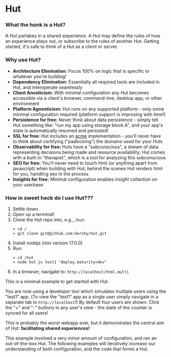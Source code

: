 # Hut

### What the honk is a Hut?

A Hut partakes in a shared experience. A Hut may define the rules of how an experience plays out, or subscribe to the rules of another Hut. Getting started, it's safe to think of a Hut as a client or server.

### Why use Hut?

- **Architecture Elimination:** Focus 100% on logic that is specific to whatever you're building!
- **Dependency Elimination:** Essentially all required tools are included in Hut, and interoperate seamlessly
- **Client Anosticism:** With minimal configuration any Hut becomes accessible via a client's browser, command-line, desktop app, or other environment
- **Platform Agnosticism:** Hut runs on any supported platform - only some minimal configuration required (platform support is improving with time!)
- **Persistence for free:** Never think about data persistence - simply tell Hut something like: "run my app using storage block A", and your app's state is automatically resumed and persisted!
- **SSL for free:** Hut includes an [acme](https://letsencrypt.org/2019/03/11/acme-protocol-ietf-standard.html) implementation - you'll never have to think about certifying ("padlocking") the domains used for your Huts
- **Observability for free:** Huts have a "subconscious", a stream of data representing decisions being made and resource availability; Hut comes with a built-in "therapist", which is a tool for analyzing this subconscious
- **SEO for free:** You'll never need to touch html (or anything apart from javascript) when building with Hut; behind the scenes Hut renders html for you, handling seo in the process
- **Insights for free:** Minimal configuration enables insight collection on your userbase

### How in sweet heck do I use Hut???

1. Settle down.
2. Open up a terminal!
3. Clone the Hut repo into, e.g., `/hut`:
    ```
    > cd /
    > git clone git@github.com:Gershy/hut.git
    ```
4. Install nodejs (min version 17.0.0)
5. Run:
    ```
    > cd /hut
    > node hut.js test1 "deploy.maturity=dev"
    ```
6. In a browser, navigate to: `http://localhost/html.multi`

This is a minimal example to get started with Hut.

You are now using a developer tool which simulates multiple users using the "test1" app.
(To view the "test1" app as a single user simply navigate in a separate tab to `http://localhost`!)
By default four users are shown. Click the "+" and "-" buttons in any user's view - the state of the counter is synced for all users!

This is probably the worst webapp ever, but it demonstrates the central aim of Hut: **facilitating shared experiences!**

This example involved a very minor amount of configuration, and ran an out-of-the-box Hut. The following examples will iteratively increase our understanding of both configuration, and the code that forms a Hut.
